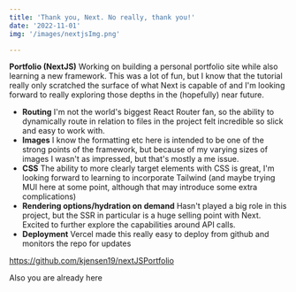 ```yaml
---
title: 'Thank you, Next. No really, thank you!'
date: '2022-11-01'
img: '/images/nextjsImg.png'

---
```


**Portfolio (NextJS)** Working on building a personal portfolio site while also learning a new framework. This was a lot of fun, but I know that the tutorial really only scratched the surface of what Next is capable of and I'm looking forward to really exploring those depths in the (hopefully) near future.
- **Routing** I'm not the world's biggest React Router fan, so the ability to dynamically route in relation to files in the project felt incredible so slick and easy to work with.
- **Images** I know the formatting etc here is intended to be one of the strong points of the framework, but because of my varying sizes of images I wasn't as impressed, but that's mostly a me issue.
- **CSS** The ability to more clearly target elements with CSS is great, I'm looking forward to learning to incorporate Tailwind (and maybe trying MUI here at some point, although that may introduce some extra complications)
- **Rendering options/hydration on demand** Hasn't played a big role in this project, but the SSR in particular is a huge selling point with Next. Excited to further explore the capabilities around API calls.
- **Deployment** Vercel made this really easy to deploy from github and monitors the repo for updates




https://github.com/kjensen19/nextJSPortfolio

Also you are already here